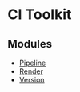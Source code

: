 # CI Toolkit

## Modules

- [Pipeline](modules/pipeline/README.md)
- [Render](modules/render/README.md)
- [Version](modules/version/README.md)
